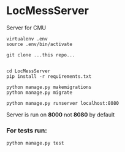 # LocMessServer
Server for CMU

```
virtualenv .env
source .env/bin/activate

git clone ...this repo...


cd LocMessServer
pip install -r requirements.txt

python manage.py makemigrations
python manage.py migrate

python manage.py runserver localhost:8080
```

Server is run on __8000__ not __8080__ by default

### For tests run:
```
python manage.py test
```
